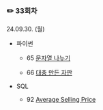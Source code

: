 ### ✏️ 33회차

24.09.30. (월)

- 파이썬

  - 65 [문자열 나누기](https://school.programmers.co.kr/learn/courses/30/lessons/140108)
 
  - 66 [대충 만든 자판](https://school.programmers.co.kr/learn/courses/30/lessons/160586)

- SQL

  - 92 [Average Selling Price](https://leetcode.com/problems/average-selling-price/)

</br>
